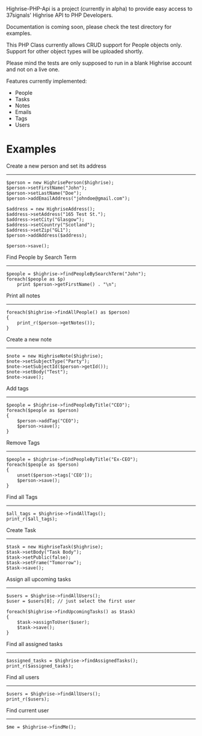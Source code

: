 Highrise-PHP-Api is a project (currently in alpha) to provide easy access to 37signals' Highrise API to PHP Developers.

Documentation is coming soon, please check the test directory for examples.

This PHP Class currently allows CRUD support for People objects only. Support for other object types will be uploaded shortly.

Please mind the tests are only supposed to run in a blank Highrise account and not on a live one.

Features currently implemented:

* People
* Tasks
* Notes
* Emails
* Tags
* Users


Examples
========

Create a new person and set its address
------ - --- ------ --- --- --- -------

	$person = new HighrisePerson($highrise);
	$person->setFirstName("John");
	$person->setLastName("Doe");
	$person->addEmailAddress("johndoe@gmail.com");
	
	$address = new HighriseAddress();
	$address->setAddress("165 Test St.");
	$address->setCity("Glasgow");
	$address->setCountry("Scotland");
	$address->setZip("GL1");
	$person->addAddress($address);
	
	$person->save();

Find People by Search Term
---- ------ -- ------ ----

	$people = $highrise->findPeopleBySearchTerm("John");
	foreach($people as $p)
		print $person->getFirstName() . "\n";

Print all notes
----- --- -----

	foreach($highrise->findAllPeople() as $person)
	{
		print_r($person->getNotes());
	}
	
Create a new note
------ - --- ----

	$note = new HighriseNote($highrise);
	$note->setSubjectType("Party");
	$note->setSubjectId($person->getId());
	$note->setBody("Test");
	$note->save();
	
	
Add tags
--- ----

	$people = $highrise->findPeopleByTitle("CEO");
	foreach($people as $person)
	{
		$person->addTag("CEO");
		$person->save();
	}

Remove Tags
------ ----

	$people = $highrise->findPeopleByTitle("Ex-CEO");
	foreach($people as $person)
	{
		unset($person->tags['CEO']);
		$person->save();
	}

Find all Tags
---- --- ----

	$all_tags = $highrise->findAllTags();
	print_r($all_tags);

Create Task
------ ----

	$task = new HighriseTask($highrise);
	$task->setBody("Task Body");
	$task->setPublic(false);
	$task->setFrame("Tomorrow");
	$task->save();
	
Assign all upcoming tasks
------ --- -------- -----

	$users = $highrise->findAllUsers();
	$user = $users[0]; // just select the first user
	
	foreach($highrise->findUpcomingTasks() as $task)
	{
		$task->assignToUser($user);
		$task->save();
	}

Find all assigned tasks
---- --- -------- -----

	$assigned_tasks = $highrise->findAssignedTasks();
	print_r($assigned_tasks);

Find all users
---- --- -----

	$users = $highrise->findAllUsers();
	print_r($users);
	
Find current user
---- ------- ----

	$me = $highrise->findMe();



